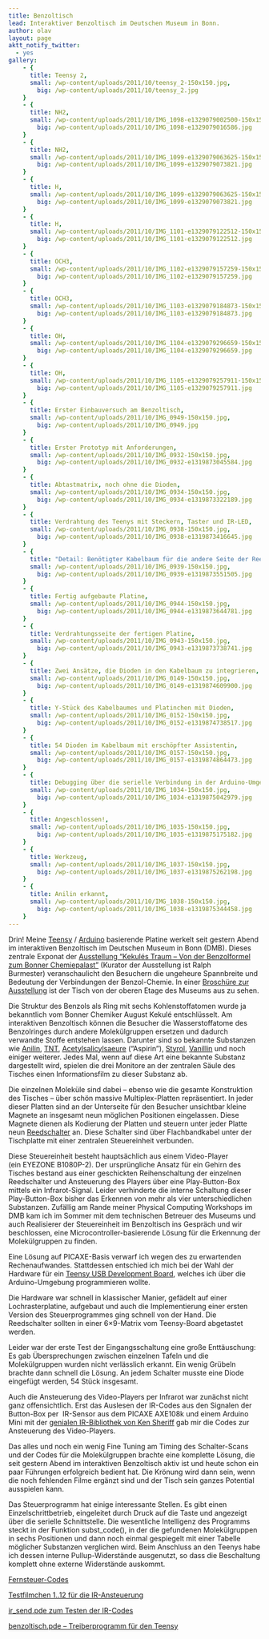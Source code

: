 ```yaml
---
title: Benzoltisch
lead: Interaktiver Benzoltisch im Deutschen Museum in Bonn.
author: olav
layout: page
aktt_notify_twitter:
  - yes
gallery:
    - {
      title: Teensy 2,
      small: /wp-content/uploads/2011/10/teensy_2-150x150.jpg,
        big: /wp-content/uploads/2011/10/teensy_2.jpg
    }
    - {
      title: NH2,
      small: /wp-content/uploads/2011/10/IMG_1098-e1329079002500-150x150.jpg,
        big: /wp-content/uploads/2011/10/IMG_1098-e1329079016586.jpg
    }
    - {
      title: NH2,
      small: /wp-content/uploads/2011/10/IMG_1099-e1329079063625-150x150.jpg,
        big: /wp-content/uploads/2011/10/IMG_1099-e1329079073821.jpg
    }
    - {
      title: H,
      small: /wp-content/uploads/2011/10/IMG_1099-e1329079063625-150x150.jpg,
        big: /wp-content/uploads/2011/10/IMG_1099-e1329079073821.jpg
    }
    - {
      title: H,
      small: /wp-content/uploads/2011/10/IMG_1101-e1329079122512-150x150.jpg,
        big: /wp-content/uploads/2011/10/IMG_1101-e1329079122512.jpg
    }
    - {
      title: OCH3,
      small: /wp-content/uploads/2011/10/IMG_1102-e1329079157259-150x150.jpg,
        big: /wp-content/uploads/2011/10/IMG_1102-e1329079157259.jpg
    }
    - {
      title: OCH3,
      small: /wp-content/uploads/2011/10/IMG_1103-e1329079184873-150x150.jpg,
        big: /wp-content/uploads/2011/10/IMG_1103-e1329079184873.jpg
    }
    - {
      title: OH,
      small: /wp-content/uploads/2011/10/IMG_1104-e1329079296659-150x150.jpg,
        big: /wp-content/uploads/2011/10/IMG_1104-e1329079296659.jpg
    }
    - {
      title: OH,
      small: /wp-content/uploads/2011/10/IMG_1105-e1329079257911-150x150.jpg,
        big: /wp-content/uploads/2011/10/IMG_1105-e1329079257911.jpg
    }
    - {
      title: Erster Einbauversuch am Benzoltisch,
      small: /wp-content/uploads/2011/10/IMG_0949-150x150.jpg,
        big: /wp-content/uploads/2011/10/IMG_0949.jpg
    }
    - {
      title: Erster Prototyp mit Anforderungen,
      small: /wp-content/uploads/2011/10/IMG_0932-150x150.jpg,
        big: /wp-content/uploads/2011/10/IMG_0932-e1319873045584.jpg
    }
    - {
      title: Abtastmatrix, noch ohne die Dioden,
      small: /wp-content/uploads/2011/10/IMG_0934-150x150.jpg,
        big: /wp-content/uploads/2011/10/IMG_0934-e1319873322189.jpg
    }
    - {
      title: Verdrahtung des Teenys mit Steckern, Taster und IR-LED,
      small: /wp-content/uploads/2011/10/IMG_0938-150x150.jpg,
        big: /wp-content/uploads/2011/10/IMG_0938-e1319873416645.jpg
    }
    - {
      title: "Detail: Benötigter Kabelbaum für die andere Seite der Reedschalter",
      small: /wp-content/uploads/2011/10/IMG_0939-150x150.jpg,
        big: /wp-content/uploads/2011/10/IMG_0939-e1319873551505.jpg
    }
    - {
      title: Fertig aufgebaute Platine,
      small: /wp-content/uploads/2011/10/IMG_0944-150x150.jpg,
        big: /wp-content/uploads/2011/10/IMG_0944-e1319873644781.jpg
    }
    - {
      title: Verdrahtungsseite der fertigen Platine,
      small: /wp-content/uploads/2011/10/IMG_0943-150x150.jpg,
        big: /wp-content/uploads/2011/10/IMG_0943-e1319873738741.jpg
    }
    - {
      title: Zwei Ansätze, die Dioden in den Kabelbaum zu integrieren,
      small: /wp-content/uploads/2011/10/IMG_0149-150x150.jpg,
        big: /wp-content/uploads/2011/10/IMG_0149-e1319874609900.jpg
    }
    - {
      title: Y-Stück des Kabelbaumes und Platinchen mit Dioden,
      small: /wp-content/uploads/2011/10/IMG_0152-150x150.jpg,
        big: /wp-content/uploads/2011/10/IMG_0152-e1319874738517.jpg
    }
    - {
      title: 54 Dioden im Kabelbaum mit erschöpfter Assistentin,
      small: /wp-content/uploads/2011/10/IMG_0157-150x150.jpg,
        big: /wp-content/uploads/2011/10/IMG_0157-e1319874864473.jpg
    }
    - {
      title: Debugging über die serielle Verbindung in der Arduino-Umgebung mit Teenys-Loader,
      small: /wp-content/uploads/2011/10/IMG_1034-150x150.jpg,
        big: /wp-content/uploads/2011/10/IMG_1034-e1319875042979.jpg
    }
    - {
      title: Angeschlossen!,
      small: /wp-content/uploads/2011/10/IMG_1035-150x150.jpg,
        big: /wp-content/uploads/2011/10/IMG_1035-e1319875175182.jpg
    }
    - {
      title: Werkzeug,
      small: /wp-content/uploads/2011/10/IMG_1037-150x150.jpg,
        big: /wp-content/uploads/2011/10/IMG_1037-e1319875262198.jpg
    }
    - {
      title: Anilin erkannt,
      small: /wp-content/uploads/2011/10/IMG_1038-150x150.jpg,
        big: /wp-content/uploads/2011/10/IMG_1038-e1319875344458.jpg
    }
---
```

Drin! Meine [Teensy][1] / [Arduino][2] basierende Platine werkelt seit gestern Abend im interaktiven Benzoltisch im Deutschen Museum in Bonn (DMB). Dieses zentrale Exponat der [Ausstellung &#8220;Kekulés Traum – Von der Benzolformel zum Bonner Chemiepalast&#8221;][3] (Kurator der Ausstellung ist Ralph Burmester) veranschaulicht den Besuchern die ungeheure Spannbreite und Bedeutung der Verbindungen der Benzol-Chemie. In einer [Broschüre zur Ausstellung][4] ist der Tisch von der oberen Etage des Museums aus zu sehen.

Die Struktur des Benzols als Ring mit sechs Kohlenstoffatomen wurde ja bekanntlich vom Bonner Chemiker August Kekulé entschlüsselt. Am interaktiven Benzoltisch können die Besucher die Wasserstoffatome des Benzolringes durch andere Molekülgruppen ersetzen und dadurch verwandte Stoffe entstehen lassen. Darunter sind so bekannte Substanzen wie [Anilin][5], [TNT][6], [Acetylsalicylsaeure][7] (&#8220;Aspirin&#8221;), [Styrol][8], [Vanillin][9] und noch einiger weiterer. Jedes Mal, wenn auf diese Art eine bekannte Substanz dargestellt wird, spielen die drei Monitore an der zentralen Säule des Tisches einen Informationsfilm zu dieser Substanz ab.

Die einzelnen Moleküle sind dabei &#8211; ebenso wie die gesamte Konstruktion des Tisches &#8211; über schön massive Multiplex-Platten repräsentiert. In jeder dieser Platten sind an der Unterseite für den Besucher unsichtbar kleine Magnete an insgesamt neun möglichen Positionen eingelassen. Diese Magnete dienen als Kodierung der Platten und steuern unter jeder Platte neun [Reedschalter][10] an. Diese Schalter sind über Flachbandkabel unter der Tischplatte mit einer zentralen Steuereinheit verbunden.

Diese Steuereinheit besteht hauptsächlich aus einem Video-Player (ein EYEZONE B1080P-2). Der ursprüngliche Ansatz für ein Gehirn des Tisches bestand aus einer geschickten Reihenschaltung der einzelnen Reedschalter und Ansteuerung des Players über eine Play-Button-Box mittels ein Infrarot-Signal. Leider verhinderte die interne Schaltung dieser Play-Button-Box bisher das Erkennen von mehr als vier unterschiedlichen Substanzen. Zufällig am Rande meiner Physical Computing Workshops im DMB kam ich im Sommer mit dem technischen Betreuer des Museums und auch Realisierer der Steuereinheit im Benzoltisch ins Gespräch und wir beschlossen, eine Microcontroller-basierende Lösung für die Erkennung der Molekülgruppen zu finden.

Eine Lösung auf PICAXE-Basis verwarf ich wegen des zu erwartenden Rechenaufwandes. Stattdessen entschied ich mich bei der Wahl der Hardware für ein [Teensy USB Development Board][1], welches ich über die Arduino-Umgebung programmieren wollte.

Die Hardware war schnell in klassischer Manier, gefädelt auf einer Lochrasterplatine, aufgebaut und auch die Implementierung einer ersten Version des Steuerprogrammes ging schnell von der Hand. Die Reedschalter sollten in einer 6&#215;9-Matrix vom Teensy-Board abgetastet werden.

Leider war der erste Test der Eingangsschaltung eine große Enttäuschung: Es gab Übersprechungen zwischen einzelnen Tafeln und die Molekülgruppen wurden nicht verlässlich erkannt. Ein wenig Grübeln brachte dann schnell die Lösung. An jedem Schalter musste eine Diode eingefügt werden, 54 Stück insgesamt.

Auch die Ansteuerung des Video-Players per Infrarot war zunächst nicht ganz offensichtlich. Erst das Auslesen der IR-Codes aus den Signalen der Button-Box per  IR-Sensor aus dem PICAXE AXE108k und einem Arduino Mini mit der [genialen IR-Bibliothek von Ken Sheriff][11] gab mir die Codes zur Ansteuerung des Video-Players.

Das alles und noch ein wenig Fine Tuning am Timing des Schalter-Scans und der Codes für die Molekülgruppen brachte eine komplette Lösung, die seit gestern Abend im interaktiven Benzoltisch aktiv ist und heute schon ein paar Führungen erfolgreich bedient hat. Die Krönung wird dann sein, wenn die noch fehlenden Filme ergänzt sind und der Tisch sein ganzes Potential ausspielen kann.

Das Steuerprogramm hat einige interessante Stellen. Es gibt einen Einzelschrittbetrieb, eingeleitet durch Druck auf die Taste und angezeigt über die serielle Schnittstelle. Die wesentliche Intelligenz des Programms steckt in der Funktion subst_code(), in der die gefundenen Molekülgruppen in sechs Positionen und dann noch einmal gespiegelt mit einer Tabelle möglicher Substanzen verglichen wird. Beim Anschluss an den Teenys habe ich dessen interne Pullup-Widerstände ausgenutzt, so dass die Beschaltung komplett ohne externe Widerstände auskommt.

[Fernsteuer-Codes][12]

[Testfilmchen 1..12 für die IR-Ansteuerung][13]

[ir_send.pde zum Testen der IR-Codes][14]

[benzoltisch.pde &#8211; Treiberprogramm für den Teensy][15]

 [1]: http://www.pjrc.com/store/teensy.html
 [2]: http://arduino.cc
 [3]: http://www.deutsches-museum.de/bonn/ausstellungen/ausstellungen-2011/kekules-traum/
 [4]: http://www.deutsches-museum.de/fileadmin/Content/2009/01_Information/10_Publikationen/06_K_und_T/2011/kt411/42-45Burmester_RZ.pdf
 [5]: http://de.wikipedia.org/wiki/Anilin
 [6]: http://de.wikipedia.org/wiki/TNT
 [7]: http://de.wikipedia.org/wiki/Acetylsalicylsäure
 [8]: http://de.wikipedia.org/wiki/Styrol
 [9]: http://de.wikipedia.org/wiki/Vanillin
 [10]: http://de.wikipedia.org/wiki/Reedschalter
 [11]: http://www.arcfn.com/2009/08/multi-protocol-infrared-remote-library.html
 [12]: http://tinkerthon.de/wp-content/uploads/2011/10/Fernsteuer-Codes.pdf
 [13]: http://tinkerthon.de/wp-content/uploads/2011/10/Filme.zip
 [14]: http://tinkerthon.de/wp-content/uploads/2011/10/ir_send.pde_.txt
 [15]: http://tinkerthon.de/wp-content/uploads/2011/10/benzoltisch.pde_.txt
